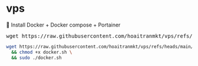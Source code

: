# vps
🚀 Install Docker + Docker compose + Portainer

<pre lang="markdown">wget https://raw.githubusercontent.com/hoaitranmkt/vps/refs/heads/main/docker.sh -O docker.sh && chmod +x docker.sh && sudo ./docker.sh</pre>

```bash
wget https://raw.githubusercontent.com/hoaitranmkt/vps/refs/heads/main/docker.sh -O docker.sh \
  && chmod +x docker.sh \
  && sudo ./docker.sh
